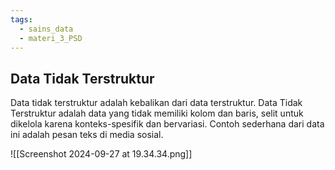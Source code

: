 ```yaml
---
tags:
  - sains_data
  - materi_3_PSD
---
```

## Data Tidak Terstruktur

Data tidak terstruktur adalah kebalikan dari data terstruktur. Data Tidak Terstruktur adalah data yang tidak memiliki kolom dan baris, selit untuk dikelola karena konteks-spesifik dan bervariasi. Contoh sederhana dari data ini adalah pesan teks di media sosial.

![[Screenshot 2024-09-27 at 19.34.34.png]]